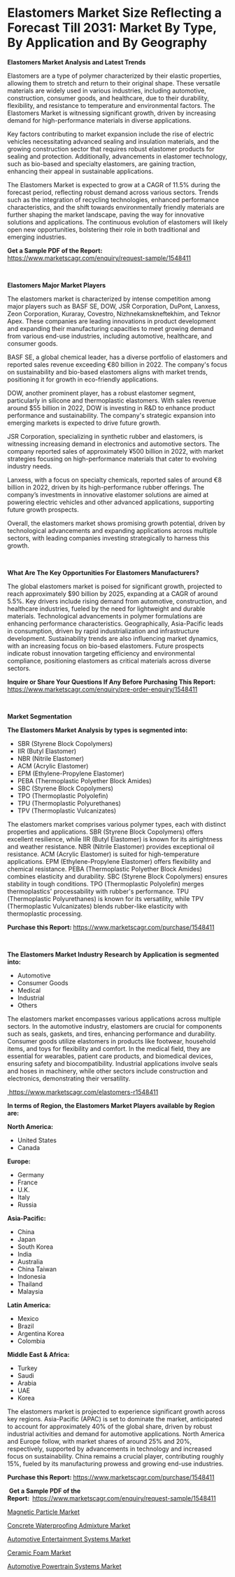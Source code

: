 <p><h1>Elastomers Market Size Reflecting a Forecast Till 2031: Market By Type, By Application and By Geography</h1></p><p><strong>Elastomers Market Analysis and Latest Trends</strong></p>
<p><p>Elastomers are a type of polymer characterized by their elastic properties, allowing them to stretch and return to their original shape. These versatile materials are widely used in various industries, including automotive, construction, consumer goods, and healthcare, due to their durability, flexibility, and resistance to temperature and environmental factors. The Elastomers Market is witnessing significant growth, driven by increasing demand for high-performance materials in diverse applications.</p><p>Key factors contributing to market expansion include the rise of electric vehicles necessitating advanced sealing and insulation materials, and the growing construction sector that requires robust elastomer products for sealing and protection. Additionally, advancements in elastomer technology, such as bio-based and specialty elastomers, are gaining traction, enhancing their appeal in sustainable applications.</p><p>The Elastomers Market is expected to grow at a CAGR of 11.5% during the forecast period, reflecting robust demand across various sectors. Trends such as the integration of recycling technologies, enhanced performance characteristics, and the shift towards environmentally friendly materials are further shaping the market landscape, paving the way for innovative solutions and applications. The continuous evolution of elastomers will likely open new opportunities, bolstering their role in both traditional and emerging industries.</p></p>
<p><strong>Get a Sample PDF of the Report:&nbsp;</strong> <a href="https://www.marketscagr.com/enquiry/request-sample/1548411?utm_campaign=1126&utm_medium=2&utm_source=Github&utm_content=ia&utm_term=14112024&utm_id=elastomers">https://www.marketscagr.com/enquiry/request-sample/1548411</a></p>
<p>&nbsp;</p>
<p><strong>Elastomers Major Market Players</strong></p>
<p><p>The elastomers market is characterized by intense competition among major players such as BASF SE, DOW, JSR Corporation, DuPont, Lanxess, Zeon Corporation, Kuraray, Covestro, Nizhnekamskneftekhim, and Teknor Apex. These companies are leading innovations in product development and expanding their manufacturing capacities to meet growing demand from various end-use industries, including automotive, healthcare, and consumer goods.</p><p>BASF SE, a global chemical leader, has a diverse portfolio of elastomers and reported sales revenue exceeding €80 billion in 2022. The company's focus on sustainability and bio-based elastomers aligns with market trends, positioning it for growth in eco-friendly applications.</p><p>DOW, another prominent player, has a robust elastomer segment, particularly in silicone and thermoplastic elastomers. With sales revenue around $55 billion in 2022, DOW is investing in R&D to enhance product performance and sustainability. The company's strategic expansion into emerging markets is expected to drive future growth.</p><p>JSR Corporation, specializing in synthetic rubber and elastomers, is witnessing increasing demand in electronics and automotive sectors. The company reported sales of approximately ¥500 billion in 2022, with market strategies focusing on high-performance materials that cater to evolving industry needs.</p><p>Lanxess, with a focus on specialty chemicals, reported sales of around €8 billion in 2022, driven by its high-performance rubber offerings. The company’s investments in innovative elastomer solutions are aimed at powering electric vehicles and other advanced applications, supporting future growth prospects.</p><p>Overall, the elastomers market shows promising growth potential, driven by technological advancements and expanding applications across multiple sectors, with leading companies investing strategically to harness this growth.</p></p>
<p>&nbsp;</p>
<p><strong>What Are The Key Opportunities For Elastomers Manufacturers?</strong></p>
<p><p>The global elastomers market is poised for significant growth, projected to reach approximately $90 billion by 2025, expanding at a CAGR of around 5.5%. Key drivers include rising demand from automotive, construction, and healthcare industries, fueled by the need for lightweight and durable materials. Technological advancements in polymer formulations are enhancing performance characteristics. Geographically, Asia-Pacific leads in consumption, driven by rapid industrialization and infrastructure development. Sustainability trends are also influencing market dynamics, with an increasing focus on bio-based elastomers. Future prospects indicate robust innovation targeting efficiency and environmental compliance, positioning elastomers as critical materials across diverse sectors.</p></p>
<p><strong>Inquire or Share Your Questions If Any Before Purchasing This Report:</strong> <a href="https://www.marketscagr.com/enquiry/pre-order-enquiry/1548411?utm_campaign=1126&utm_medium=2&utm_source=Github&utm_content=ia&utm_term=14112024&utm_id=elastomers">https://www.marketscagr.com/enquiry/pre-order-enquiry/1548411</a></p>
<p>&nbsp;</p>
<p><strong>Market Segmentation</strong></p>
<p><strong>The Elastomers Market Analysis by types is segmented into:</strong></p>
<p><ul><li>SBR (Styrene Block Copolymers)</li><li>IIR (Butyl Elastomer)</li><li>NBR (Nitrile Elastomer)</li><li>ACM (Acrylic Elastomer)</li><li>EPM (Ethylene-Propylene Elastomer)</li><li>PEBA (Thermoplastic Polyether Block Amides)</li><li>SBC (Styrene Block Copolymers)</li><li>TPO (Thermoplastic Polyolefin)</li><li>TPU (Thermoplastic Polyurethanes)</li><li>TPV (Thermoplastic Vulcanizates)</li></ul></p>
<p><p>The elastomers market comprises various polymer types, each with distinct properties and applications. SBR (Styrene Block Copolymers) offers excellent resilience, while IIR (Butyl Elastomer) is known for its airtightness and weather resistance. NBR (Nitrile Elastomer) provides exceptional oil resistance. ACM (Acrylic Elastomer) is suited for high-temperature applications. EPM (Ethylene-Propylene Elastomer) offers flexibility and chemical resistance. PEBA (Thermoplastic Polyether Block Amides) combines elasticity and durability. SBC (Styrene Block Copolymers) ensures stability in tough conditions. TPO (Thermoplastic Polyolefin) merges thermoplastics' processability with rubber's performance. TPU (Thermoplastic Polyurethanes) is known for its versatility, while TPV (Thermoplastic Vulcanizates) blends rubber-like elasticity with thermoplastic processing.</p></p>
<p><strong>Purchase this Report:&nbsp;</strong><a href="https://www.marketscagr.com/purchase/1548411?utm_campaign=1126&utm_medium=2&utm_source=Github&utm_content=ia&utm_term=14112024&utm_id=elastomers">https://www.marketscagr.com/purchase/1548411</a></p>
<p>&nbsp;</p>
<p><strong>The Elastomers Market Industry Research by Application is segmented into:</strong></p>
<p><ul><li>Automotive</li><li>Consumer Goods</li><li>Medical</li><li>Industrial</li><li>Others</li></ul></p>
<p><p>The elastomers market encompasses various applications across multiple sectors. In the automotive industry, elastomers are crucial for components such as seals, gaskets, and tires, enhancing performance and durability. Consumer goods utilize elastomers in products like footwear, household items, and toys for flexibility and comfort. In the medical field, they are essential for wearables, patient care products, and biomedical devices, ensuring safety and biocompatibility. Industrial applications involve seals and hoses in machinery, while other sectors include construction and electronics, demonstrating their versatility.</p></p>
<p><a href="https://www.marketscagr.com/elastomers-r1548411?utm_campaign=1126&utm_medium=2&utm_source=Github&utm_content=ia&utm_term=14112024&utm_id=elastomers">&nbsp;https://www.marketscagr.com/elastomers-r1548411</a></p>
<p><strong>In terms of Region, the Elastomers Market Players available by Region are:</strong></p>
<p>
    <p> <strong> North America: </strong>
        <ul>
            <li>United States</li>
            <li>Canada</li>
        </ul>
        </p> 
    <p> <strong> Europe: </strong>
        <ul>
            <li>Germany</li>
            <li>France</li>
            <li>U.K.</li>
            <li>Italy</li>
            <li>Russia</li>
        </ul>
        </p> 
    <p> <strong> Asia-Pacific: </strong>
        <ul>
            <li>China</li>
            <li>Japan</li>
            <li>South Korea</li>
            <li>India</li>
            <li>Australia</li>
            <li>China Taiwan</li>
            <li>Indonesia</li>
            <li>Thailand</li>
            <li>Malaysia</li>
        </ul>
        </p> 
    <p> <strong> Latin America: </strong>
        <ul>
            <li>Mexico</li>
            <li>Brazil</li>
            <li>Argentina Korea</li>
            <li>Colombia</li>
        </ul>
        </p> 
    <p> <strong> Middle East & Africa: </strong>
        <ul>
            <li>Turkey</li>
            <li>Saudi</li>
            <li>Arabia</li>
            <li>UAE</li>
            <li>Korea</li>
        </ul>
    </p>
    </p>
<p><p>The elastomers market is projected to experience significant growth across key regions. Asia-Pacific (APAC) is set to dominate the market, anticipated to account for approximately 40% of the global share, driven by robust industrial activities and demand for automotive applications. North America and Europe follow, with market shares of around 25% and 20%, respectively, supported by advancements in technology and increased focus on sustainability. China remains a crucial player, contributing roughly 15%, fueled by its manufacturing prowess and growing end-use industries.</p></p>
<p><strong>Purchase this Report: </strong><a href="https://www.marketscagr.com/purchase/1548411?utm_campaign=1126&utm_medium=2&utm_source=Github&utm_content=ia&utm_term=14112024&utm_id=elastomers">https://www.marketscagr.com/purchase/1548411</a></p>
<p>&nbsp;<strong>Get a Sample PDF of the Report:&nbsp;&nbsp;</strong><a href="https://www.marketscagr.com/enquiry/request-sample/1548411?utm_campaign=1126&utm_medium=2&utm_source=Github&utm_content=ia&utm_term=14112024&utm_id=elastomers">https://www.marketscagr.com/enquiry/request-sample/1548411</a></p>
<p><strong></strong></p>
<p><p><a href="https://www.linkedin.com/pulse/global-magnetic-particle-market-product-types-applications-qvmlc?utm_campaign=1126&utm_medium=2&utm_source=Github&utm_content=ia&utm_term=14112024&utm_id=elastomers">Magnetic Particle Market</a></p><p><a href="https://www.linkedin.com/pulse/concrete-waterproofing-admixture-market-analysis-product-iac8c?utm_campaign=1126&utm_medium=2&utm_source=Github&utm_content=ia&utm_term=14112024&utm_id=elastomers">Concrete Waterproofing Admixture Market</a></p><p><a href="https://issuu.com/reportprime-2/docs/automotive-entertainment-systems-ma_c4229aa3804a55?utm_campaign=1126&utm_medium=2&utm_source=Github&utm_content=ia&utm_term=14112024&utm_id=elastomers">Automotive Entertainment Systems Market</a></p><p><a href="https://www.linkedin.com/pulse/ceramic-foam-market-global-regional-analysis-2024--tjsfc?utm_campaign=1126&utm_medium=2&utm_source=Github&utm_content=ia&utm_term=14112024&utm_id=elastomers">Ceramic Foam Market</a></p><p><a href="https://issuu.com/reportprime-2/docs/automotive-powertrain-systems-marke_2918bdafee0732?utm_campaign=1126&utm_medium=2&utm_source=Github&utm_content=ia&utm_term=14112024&utm_id=elastomers">Automotive Powertrain Systems Market</a></p></p>